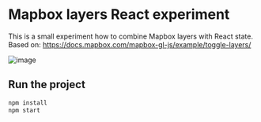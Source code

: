 # Mapbox layers React experiment
This is a small experiment how to combine Mapbox layers with React state.
Based on: https://docs.mapbox.com/mapbox-gl-js/example/toggle-layers/

![image](https://user-images.githubusercontent.com/5213690/76396512-8f9f5d00-6379-11ea-97c8-37e50df473ac.png)

## Run the project

```bash
npm install
npm start
```
